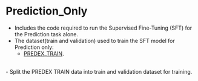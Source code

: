 # Prediction_Only
   - Includes the code required to run the Supervised Fine-Tuning (SFT) for the Prediction task alone.
   - The dataset(train and validation) used to train the SFT model for Prediction only:
      	- [PREDEX_TRAIN](https://huggingface.co/datasets/L-NLProc/PredEx).
<br/>
         - Split the PREDEX TRAIN data into train and validation dataset for training.

